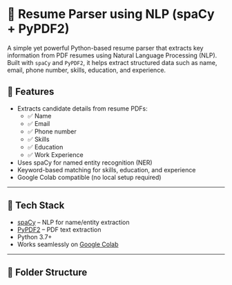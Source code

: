 # 📄 Resume Parser using NLP (spaCy + PyPDF2)

A simple yet powerful Python-based resume parser that extracts key information from PDF resumes using Natural Language Processing (NLP). Built with `spaCy` and `PyPDF2`, it helps extract structured data such as name, email, phone number, skills, education, and experience.

## 🚀 Features

- Extracts candidate details from resume PDFs:
  - ✅ Name
  - ✅ Email
  - ✅ Phone number
  - ✅ Skills
  - ✅ Education
  - ✅ Work Experience
- Uses spaCy for named entity recognition (NER)
- Keyword-based matching for skills, education, and experience
- Google Colab compatible (no local setup required)

---

## 🧰 Tech Stack

- [spaCy](https://spacy.io/) – NLP for name/entity extraction
- [PyPDF2](https://pypi.org/project/PyPDF2/) – PDF text extraction
- Python 3.7+
- Works seamlessly on [Google Colab](https://colab.research.google.com)

---

## 📂 Folder Structure

